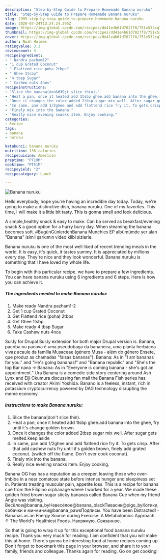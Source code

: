 ```yaml
---
description: "Step-by-Step Guide to Prepare Homemade Banana nuruku"
title: "Step-by-Step Guide to Prepare Homemade Banana nuruku"
slug: 2995-step-by-step-guide-to-prepare-homemade-banana-nuruku
date: 2020-07-24T13:24:24.295Z
image: https://img-global.cpcdn.com/recipes/dd41e4b61d7827f8/751x532cq70/banana-nuruku-recipe-main-photo.jpg
thumbnail: https://img-global.cpcdn.com/recipes/dd41e4b61d7827f8/751x532cq70/banana-nuruku-recipe-main-photo.jpg
cover: https://img-global.cpcdn.com/recipes/dd41e4b61d7827f8/751x532cq70/banana-nuruku-recipe-main-photo.jpg
author: Noah Holmes
ratingvalue: 3.3
reviewcount: 3
recipeingredient:
- " Nandra pazham12"
- "1 cup Grated Coconut"
- " Flattend rice poha 2tbps"
- " Ghee 1tsbp"
- "4 tbsp Sugar"
- " Cashew nuts 4nos"
recipeinstructions:
- "Slice the banana(don&#39;t slice thin)."
- "Heat a pan, once it heated add 1tsbp ghee.add banana into the ghee, fry until it&#39;s change golden brown."
- "Once it changes the color added 2tbsp sugar mix well. After sugar gets melted.keep aside"
- "In same, pan add 1/2ghee and add flattend rice fry it. To gets crisp. After that add cashew nuts fry until it&#39;s golden brown, finely add grated coconut. (switch off the flame. Don&#39;t over cook coconut)."
- "Finely mix into the banana."
- "Really nice evening snacks item. Enjoy cooking."
categories:
- Recipe
tags:
- banana
- nuruku

katakunci: banana nuruku 
nutrition: 136 calories
recipecuisine: American
preptime: "PT19M"
cooktime: "PT51M"
recipeyield: "2"
recipecategory: Lunch

---
```



![Banana nuruku](https://img-global.cpcdn.com/recipes/dd41e4b61d7827f8/751x532cq70/banana-nuruku-recipe-main-photo.jpg)

Hello everybody, hope you're having an incredible day today. Today, we're going to make a distinctive dish, banana nuruku. One of my favorites. This time, I will make it a little bit tasty. This is gonna smell and look delicious.

A simple,healthy snack &amp; easy to make. Can ba served as breakfast/evening snack &amp; a good option for a hurry burry day. When steaming the banana becomes soft. #BugünGünlerdenBanana Munchies EP albümümde yer alan &#34;Banana&#34; isimli şarkımın video klibi sizlerle.

Banana nuruku is one of the most well liked of recent trending meals in the world. It is easy, it's quick, it tastes yummy. It is appreciated by millions every day. They're nice and they look wonderful. Banana nuruku is something that I have loved my whole life.


To begin with this particular recipe, we have to prepare a few ingredients. You can have banana nuruku using 6 ingredients and 6 steps. Here is how you can achieve it.

<!--inarticleads1-->

##### The ingredients needed to make Banana nuruku:

1. Make ready  Nandra pazham1-2
1. Get 1 cup Grated Coconut
1. Get  Flattend rice (poha) 2tbps
1. Get  Ghee 1tsbp
1. Make ready 4 tbsp Sugar
1. Take  Cashew nuts 4nos


Sur.ly for Drupal Sur.ly extension for both major Drupal version is. Banana, pacoba ou pacova é uma pseudobaga da bananeira, uma planta herbácea vivaz acaule da família Musaceae (género Musa - além do género Ensete, que produz as chamadas &#34;falsas bananas&#34;). Banana: As in &#34;I am bananas for you.&#34; and &#34;He&#39;s going bananas!&#34; and &#34;Banana republic&#34; and &#34;She&#39;s the top Bar nana → Banana: As in &#34;Everyone is coming banana - she&#39;s got an appointment.&#34; Ura Banana is a comedic side story centering around Ash Lynx and Eiji Okumura discussing fan mail the Banana Fish series has received with creator Akimi Yoshida. Banano is a feeless, instant, rich in potassium cryptocurrency powered by DAG technology disrupting the meme economy. 

<!--inarticleads2-->

##### Instructions to make Banana nuruku:

1. Slice the banana(don&#39;t slice thin).
1. Heat a pan, once it heated add 1tsbp ghee.add banana into the ghee, fry until it&#39;s change golden brown.
1. Once it changes the color added 2tbsp sugar mix well. After sugar gets melted.keep aside
1. In same, pan add 1/2ghee and add flattend rice fry it. To gets crisp. After that add cashew nuts fry until it&#39;s golden brown, finely add grated coconut. (switch off the flame. Don&#39;t over cook coconut).
1. Finely mix into the banana.
1. Really nice evening snacks item. Enjoy cooking.


Banana OG has has a reputation as a creeper, leaving those who over-imbibe in a near comatose state before intense hunger and sleepiness set in. Patients treating muscular pain, appetite loss. This is a recipe for banana cue from the Filipino orphanage where I worked for a year. We made these golden fried brown sugar sticky bananas called Banana Cue when my friend Angie was visiting. Весёлое@banana_byНевесёлое@banana_blackПивасик@pigo_byКотики, собачки и ми-ми-ми@banana_pawsПодписы. You have been Distracted! - Bananas as an Energy Source during Exercise: A Metabolomics Approach. ↑ The World&#39;s Healthiest Foods. Напрямую. Связанное. 

So that is going to wrap it up for this exceptional food banana nuruku recipe. Thank you very much for reading. I am confident that you will make this at home. There's gonna be interesting food at home recipes coming up. Don't forget to bookmark this page in your browser, and share it to your family, friends and colleague. Thanks again for reading. Go on get cooking!
